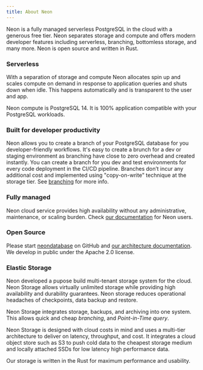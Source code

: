 ```yaml
---
title: About Neon
---
```


Neon is a fully managed serverless PostgreSQL in the cloud with a generous free tier. 
Neon separates storage and compute and offers modern developer features including serverless, branching, bottomless storage, and many more.
Neon is open source and written in Rust.

### Serverless

With a separation of storage and compute Neon allocates spin up and scales compute on demand in response to application queries and shuts down when idle.
This happens automatically and is transparent to the user and app.

Neon compute is PostgreSQL 14. It is 100% application compatible with your PostgreSQL workloads.

### Built for developer productivity

Neon allows you to create a branch of your PostgreSQL database for you developer-friendly workflows. It's easy to create a brunch for a dev or staging environment
as branching have close to zero overhead and created instantly.
You can create a branch for you dev and test environments for every code deployment in the CI/CD pipeline. 
Branches don’t incur any additional cost and implemented using "copy-on-write" technique at the storage tier. See [branching](#branches-coming-soon) for more info.

### Fully managed

Neon cloud service provides high availability without any administrative, maintenance, or scaling burden. Check [our documentation](#cloud-service) for Neon users.

### Open Source

Please start [neondatabase](https://github.com/neondatabase/neon) on GitHub and [our architecture documentation](https://docs.google.com/document/u/0/d/1NWSHPLrLZfunUsNH0RPvlTxb-jRL5r_eSiNbBxXeki0/edit). We develop in public under the Apache 2.0 license.

### Elastic Storage

Neon developed a pupose build multi-tenant storage system for the cloud. Neon Storage allows virtually unlimited storage while providing high availability and durability guarantees. 
Neon storage reduces operational headaches of checkpoints, data backup and restore.

Neon Storage integrates storage, backups, and archiving into one system. This allows quick and cheap _branching_, and _Point-in-Time query_.

Neon Storage is designed with cloud costs in mind and uses a multi-tier architecture to deliver on latency, throughput, and cost. 
It integrates a cloud object store such as S3 to push cold data to the cheapest storage medium and locally attached SSDs for low latency high performance data.

Our storage is written in the Rust for maximum performance and usability.
